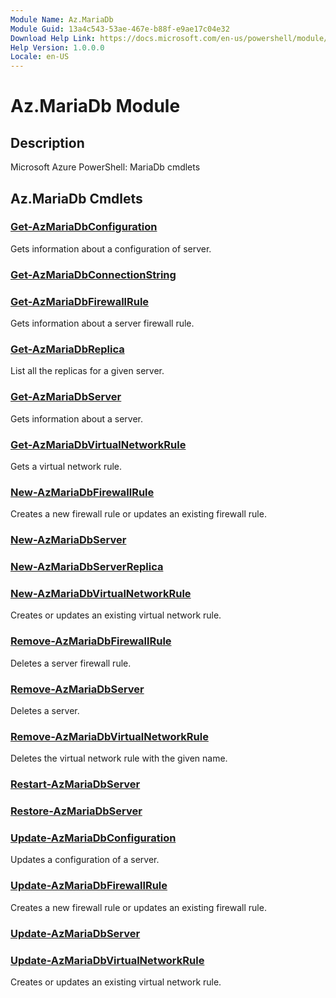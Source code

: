 ```yaml
---
Module Name: Az.MariaDb
Module Guid: 13a4c543-53ae-467e-b88f-e9ae17c04e32
Download Help Link: https://docs.microsoft.com/en-us/powershell/module/az.mariadb
Help Version: 1.0.0.0
Locale: en-US
---
```


# Az.MariaDb Module
## Description
Microsoft Azure PowerShell: MariaDb cmdlets

## Az.MariaDb Cmdlets
### [Get-AzMariaDbConfiguration](Get-AzMariaDbConfiguration.md)
Gets information about a configuration of server.

### [Get-AzMariaDbConnectionString](Get-AzMariaDbConnectionString.md)


### [Get-AzMariaDbFirewallRule](Get-AzMariaDbFirewallRule.md)
Gets information about a server firewall rule.

### [Get-AzMariaDbReplica](Get-AzMariaDbReplica.md)
List all the replicas for a given server.

### [Get-AzMariaDbServer](Get-AzMariaDbServer.md)
Gets information about a server.

### [Get-AzMariaDbVirtualNetworkRule](Get-AzMariaDbVirtualNetworkRule.md)
Gets a virtual network rule.

### [New-AzMariaDbFirewallRule](New-AzMariaDbFirewallRule.md)
Creates a new firewall rule or updates an existing firewall rule.

### [New-AzMariaDbServer](New-AzMariaDbServer.md)


### [New-AzMariaDbServerReplica](New-AzMariaDbServerReplica.md)


### [New-AzMariaDbVirtualNetworkRule](New-AzMariaDbVirtualNetworkRule.md)
Creates or updates an existing virtual network rule.

### [Remove-AzMariaDbFirewallRule](Remove-AzMariaDbFirewallRule.md)
Deletes a server firewall rule.

### [Remove-AzMariaDbServer](Remove-AzMariaDbServer.md)
Deletes a server.

### [Remove-AzMariaDbVirtualNetworkRule](Remove-AzMariaDbVirtualNetworkRule.md)
Deletes the virtual network rule with the given name.

### [Restart-AzMariaDbServer](Restart-AzMariaDbServer.md)


### [Restore-AzMariaDbServer](Restore-AzMariaDbServer.md)


### [Update-AzMariaDbConfiguration](Update-AzMariaDbConfiguration.md)
Updates a configuration of a server.

### [Update-AzMariaDbFirewallRule](Update-AzMariaDbFirewallRule.md)
Creates a new firewall rule or updates an existing firewall rule.

### [Update-AzMariaDbServer](Update-AzMariaDbServer.md)


### [Update-AzMariaDbVirtualNetworkRule](Update-AzMariaDbVirtualNetworkRule.md)
Creates or updates an existing virtual network rule.

